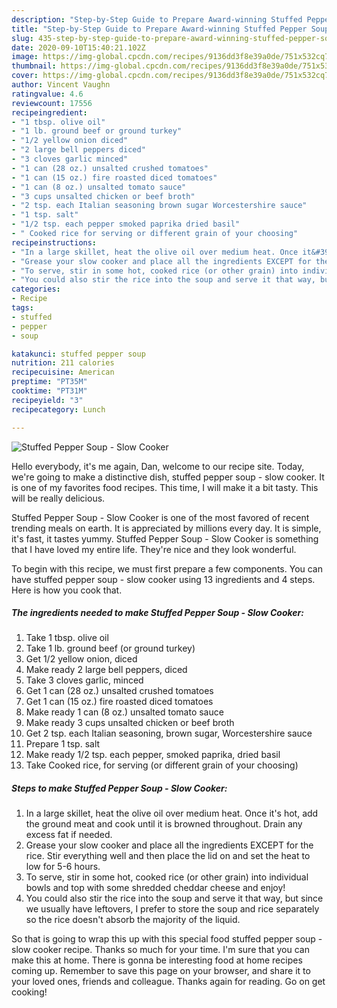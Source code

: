 ```yaml
---
description: "Step-by-Step Guide to Prepare Award-winning Stuffed Pepper Soup - Slow Cooker"
title: "Step-by-Step Guide to Prepare Award-winning Stuffed Pepper Soup - Slow Cooker"
slug: 435-step-by-step-guide-to-prepare-award-winning-stuffed-pepper-soup-slow-cooker
date: 2020-09-10T15:40:21.102Z
image: https://img-global.cpcdn.com/recipes/9136dd3f8e39a0de/751x532cq70/stuffed-pepper-soup-slow-cooker-recipe-main-photo.jpg
thumbnail: https://img-global.cpcdn.com/recipes/9136dd3f8e39a0de/751x532cq70/stuffed-pepper-soup-slow-cooker-recipe-main-photo.jpg
cover: https://img-global.cpcdn.com/recipes/9136dd3f8e39a0de/751x532cq70/stuffed-pepper-soup-slow-cooker-recipe-main-photo.jpg
author: Vincent Vaughn
ratingvalue: 4.6
reviewcount: 17556
recipeingredient:
- "1 tbsp. olive oil"
- "1 lb. ground beef or ground turkey"
- "1/2 yellow onion diced"
- "2 large bell peppers diced"
- "3 cloves garlic minced"
- "1 can (28 oz.) unsalted crushed tomatoes"
- "1 can (15 oz.) fire roasted diced tomatoes"
- "1 can (8 oz.) unsalted tomato sauce"
- "3 cups unsalted chicken or beef broth"
- "2 tsp. each Italian seasoning brown sugar Worcestershire sauce"
- "1 tsp. salt"
- "1/2 tsp. each pepper smoked paprika dried basil"
- " Cooked rice for serving or different grain of your choosing"
recipeinstructions:
- "In a large skillet, heat the olive oil over medium heat. Once it&#39;s hot, add the ground meat and cook until it is browned throughout. Drain any excess fat if needed."
- "Grease your slow cooker and place all the ingredients EXCEPT for the rice. Stir everything well and then place the lid on and set the heat to low for 5-6 hours."
- "To serve, stir in some hot, cooked rice (or other grain) into individual bowls and top with some shredded cheddar cheese and enjoy!"
- "You could also stir the rice into the soup and serve it that way, but since we usually have leftovers, I prefer to store the soup and rice separately so the rice doesn&#39;t absorb the majority of the liquid."
categories:
- Recipe
tags:
- stuffed
- pepper
- soup

katakunci: stuffed pepper soup 
nutrition: 211 calories
recipecuisine: American
preptime: "PT35M"
cooktime: "PT31M"
recipeyield: "3"
recipecategory: Lunch

---
```



![Stuffed Pepper Soup - Slow Cooker](https://img-global.cpcdn.com/recipes/9136dd3f8e39a0de/751x532cq70/stuffed-pepper-soup-slow-cooker-recipe-main-photo.jpg)

Hello everybody, it's me again, Dan, welcome to our recipe site. Today, we're going to make a distinctive dish, stuffed pepper soup - slow cooker. It is one of my favorites food recipes. This time, I will make it a bit tasty. This will be really delicious.

Stuffed Pepper Soup - Slow Cooker is one of the most favored of recent trending meals on earth. It is appreciated by millions every day. It is simple, it's fast, it tastes yummy. Stuffed Pepper Soup - Slow Cooker is something that I have loved my entire life. They're nice and they look wonderful.




To begin with this recipe, we must first prepare a few components. You can have stuffed pepper soup - slow cooker using 13 ingredients and 4 steps. Here is how you cook that.

<!--inarticleads1-->

##### The ingredients needed to make Stuffed Pepper Soup - Slow Cooker:

1. Take 1 tbsp. olive oil
1. Take 1 lb. ground beef (or ground turkey)
1. Get 1/2 yellow onion, diced
1. Make ready 2 large bell peppers, diced
1. Take 3 cloves garlic, minced
1. Get 1 can (28 oz.) unsalted crushed tomatoes
1. Get 1 can (15 oz.) fire roasted diced tomatoes
1. Make ready 1 can (8 oz.) unsalted tomato sauce
1. Make ready 3 cups unsalted chicken or beef broth
1. Get 2 tsp. each Italian seasoning, brown sugar, Worcestershire sauce
1. Prepare 1 tsp. salt
1. Make ready 1/2 tsp. each pepper, smoked paprika, dried basil
1. Take  Cooked rice, for serving (or different grain of your choosing)




<!--inarticleads2-->

##### Steps to make Stuffed Pepper Soup - Slow Cooker:

1. In a large skillet, heat the olive oil over medium heat. Once it&#39;s hot, add the ground meat and cook until it is browned throughout. Drain any excess fat if needed.
1. Grease your slow cooker and place all the ingredients EXCEPT for the rice. Stir everything well and then place the lid on and set the heat to low for 5-6 hours.
1. To serve, stir in some hot, cooked rice (or other grain) into individual bowls and top with some shredded cheddar cheese and enjoy!
1. You could also stir the rice into the soup and serve it that way, but since we usually have leftovers, I prefer to store the soup and rice separately so the rice doesn&#39;t absorb the majority of the liquid.




So that is going to wrap this up with this special food stuffed pepper soup - slow cooker recipe. Thanks so much for your time. I'm sure that you can make this at home. There is gonna be interesting food at home recipes coming up. Remember to save this page on your browser, and share it to your loved ones, friends and colleague. Thanks again for reading. Go on get cooking!
